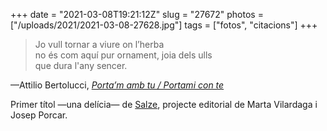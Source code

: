 +++
date = "2021-03-08T19:21:12Z"
slug = "27672"
photos = ["/uploads/2021/2021-03-08-27628.jpg"]
tags = ["fotos", "citacions"]
+++

> Jo vull tornar a viure on l’herba  
> no és com aquí pur ornament, joia dels ulls  
> que dura l'any sencer.

—Attilio Bertolucci, [*Porta’m amb tu / Portami con te*](https://www.salze.cat/producte/portam-amb-tu-attilio-bertolucci/)

Primer títol —una delícia— de [Salze](https://salze.cat), projecte editorial de Marta Vilardaga i Josep Porcar.

<img alt="" src="/uploads/2021/2021-03-08-27628.jpg">
